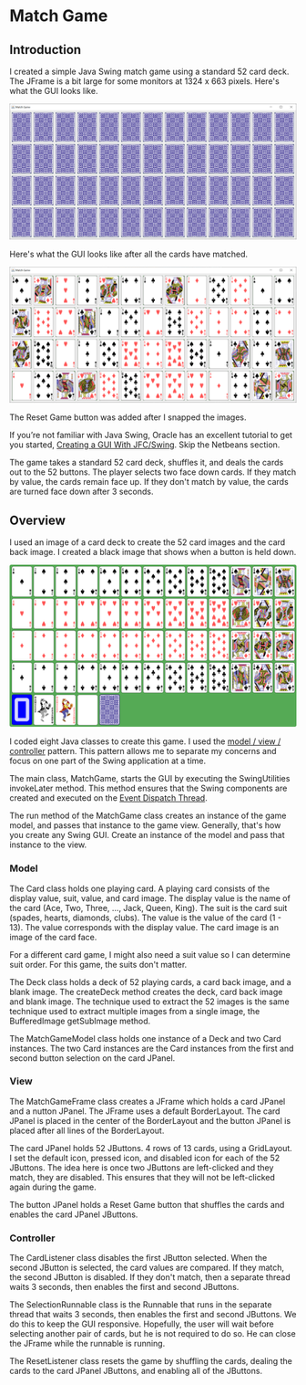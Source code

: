 # Match Game

## Introduction

I created a simple Java Swing match game using a standard 52 card deck.  The JFrame is a bit large for some monitors at 1324 x 663 pixels.  Here's what the GUI looks like.

![Match Game GUI](matchgame2.png)

Here's what the GUI looks like after all the cards have matched.

![Match Game GUI](matchgame1.png)

The Reset Game button was added after I snapped the images.

If you’re not familiar with Java Swing, Oracle has an excellent tutorial to get you started, [Creating a GUI With JFC/Swing](https://docs.oracle.com/javase/tutorial/uiswing/index.html). Skip the Netbeans section.

The game takes a standard 52 card deck, shuffles it, and deals the cards out to the 52 buttons.  The player selects two face down cards.  If they match by value, the cards remain face up.  If they don't match by value, the cards are turned face down after 3 seconds.

## Overview

I used an image of a card deck to create the 52 card images and the card back image.  I created a black image that shows when a button is held down.

![Deck of cards image](resources/deckofcards.png)

I coded eight Java classes to create this game.  I used the [model / view / controller](https://en.wikipedia.org/wiki/Model%E2%80%93view%E2%80%93controller) pattern.  This pattern allows me to separate my concerns and focus on one part of the Swing application at a time.

The main class, MatchGame, starts the GUI by executing the SwingUtilities invokeLater method.  This method ensures that the Swing components are created and executed on the [Event Dispatch Thread](https://docs.oracle.com/javase/tutorial/uiswing/concurrency/dispatch.html).

The run method of the MatchGame class creates an instance of the game model, and passes that instance to the game view.  Generally, that's how you create any Swing GUI.  Create an instance of the model and pass that instance to the view.

### Model

The Card class holds one playing card.  A playing card consists of the display value, suit, value, and card image.  The display value is the name of the card (Ace, Two, Three, ..., Jack, Queen, King).  The suit is the card suit (spades, hearts, diamonds, clubs).  The value is the value of the card (1 - 13).  The value corresponds with the display value.  The card image is an image of the card face.

For a different card game, I might also need a suit value so I can determine suit order.  For this game, the suits don't matter.

The Deck class holds a deck of 52 playing cards, a card back image, and a blank image.  The createDeck method creates the deck, card back image and blank image.  The technique used to extract the 52 images is the same technique used to extract multiple images from a single image, the BufferedImage getSubImage method. 

The MatchGameModel class holds one instance of a Deck and two Card instances.  The two Card instances are the Card instances from the first and second button selection on the card JPanel.

### View

The MatchGameFrame class creates a JFrame which holds a card JPanel and a nutton JPanel.  The JFrame uses a default BorderLayout.  The card JPanel is placed in the center of the BorderLayout and the button JPanel is placed after all lines of the BorderLayout.

The card JPanel holds 52 JButtons. 4 rows of 13 cards, using a GridLayout.  I set the default icon, pressed icon, and disabled icon for each of the 52 JButtons.  The idea here is once two JButtons are left-clicked and they match, they are disabled.  This ensures that they will not be left-clicked again during the game.

The button JPanel holds a Reset Game button that shuffles the cards and enables the card JPanel JButtons.

### Controller

The CardListener class disables the first JButton selected.  When the second JButton is selected, the card values are compared.  If they match, the second JButton is disabled.  If they don't match, then a separate thread waits 3 seconds, then enables the first and second JButtons.

The SelectionRunnable class is the Runnable that runs in the separate thread that waits 3 seconds, then enables the first and second JButtons.  We do this to keep the GUI responsive.  Hopefully, the user will wait before selecting another pair of cards, but he is not required to do so.  He can close the JFrame while the runnable is running.

The ResetListener class resets the game by shuffling the cards, dealing the cards to the card JPanel JButtons, and enabling all of the JButtons.
